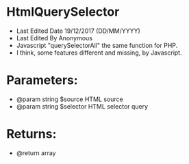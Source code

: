 # HtmlQuerySelector
 * Last Edited Date 19/12/2017 (DD/MM/YYYY)
 * Last Edited By Anonymous
 * Javascript "querySelectorAll" the same function for PHP.
 * I think, some features different and missing, by Javascript.

 # Parameters:
 * @param string $source 	HTML source
 * @param string $selector 	HTML selector query

 # Returns:
 * @return array
